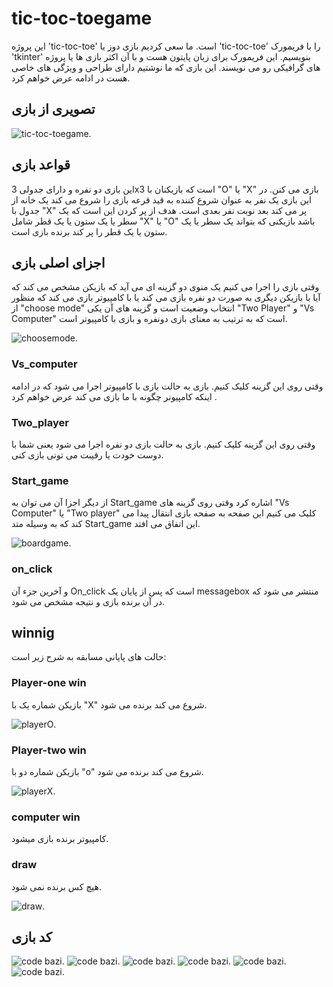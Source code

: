 # tic-toc-toegame 
این پروژه 'tic-toc-toe' است. ما سعی کردیم بازی دوز یا 'tic-toc-toe' را با فریمورک 'tkinter' بنویسیم. این فریمورک برای زبان پایتون هست و با آن اکثر بازی ها یا پروژه های گرافیکی رو می نویسند. این بازی که ما نوشتیم دارای طراحی و ویژگی های خاصی هست در ادامه عرض خواهم کرد.
## تصویری از بازی
![tic-toc-toegame](https://github.com/amirhoprogrammer/tic-toc-toegame/blob/main/%D9%BE%D8%B1%D9%88%DA%98%D9%87%20%D9%86%D9%87%D8%A7%DB%8C%DB%8C/unnamed.png).
## قواعد بازی
این بازی دو نفره و دارای جدولی 3x3 است که بازیکنان با "O" یا "X" بازی می کنن. در این بازی یک نفر به عنوان شروع کننده به قید قرعه بازی را شروع می کند یک خانه از جدول با "X" پر می کند بعد نوبت نفر بعدی است. هدف از پر کردن این است که یک سطر یا یک ستون یا یک قطر شامل "X" یا "O" باشد بازیکنی که بتواند یک سطر یا یک ستون یا یک قطر را پر کند برنده بازی است.
## اجزای اصلی بازی
وقتی بازی را اجرا می کنیم یک منوی دو گزینه ای می آید که بازیکن مشخص می کند که آیا با بازیکن دیگری به صورت دو نفره بازی می کند یا با کامپیوتر بازی می کند که منظور از "choose mode" انتخاب وضعیت است و گزینه های آن یکی          "Two Player" و "Vs Computer" است که به ترتیب به معنای بازی دونفره و بازی با کامپیوتر است. 

![choosemode](https://github.com/amirhoprogrammer/tic-toc-toegame/blob/main/%D9%BE%D8%B1%D9%88%DA%98%D9%87%20%D9%86%D9%87%D8%A7%DB%8C%DB%8C/choosemode.png).
### Vs_computer
وقتی روی این گزینه کلیک کنیم. بازی به حالت بازی با کامپیوتر اجرا می شود که در ادامه اینکه کامپیونر چگونه با ما بازی می کند عرض خواهم کرد .
### Two_player
وقتی روی این گزینه کلیک کنیم. بازی به حالت بازی دو نفره اجرا می شود یعنی شما با دوست خودت یا رقیبت می تونی بازی کنی.
### Start_game 
از دیگر اجزا آن می توان به Start_game اشاره کرد وقتی روی گزینه های "Vs Computer" یا "Two player" کلیک می کنیم این صفحه به صفحه بازی انتقال پیدا می کند که به وسیله متد Start_game این اتفاق می افتد.

![boardgame](https://github.com/amirhoprogrammer/tic-toc-toegame/blob/main/%D9%BE%D8%B1%D9%88%DA%98%D9%87%20%D9%86%D9%87%D8%A7%DB%8C%DB%8C/boardgame.png).
### on_click
و آخرین جزء آن On_click است که پس از پایان یک messagebox منتشر می شود که در آن برنده بازی و نتیجه مشخص می شود.
## winnig
حالت های پایانی مسابقه به شرح زیر است:
### Player-one win
بازیکن شماره یک با "X" شروع می کند برنده می شود.

![playerO](https://github.com/amirhoprogrammer/tic-toc-toegame/blob/main/%D9%BE%D8%B1%D9%88%DA%98%D9%87%20%D9%86%D9%87%D8%A7%DB%8C%DB%8C/player%20O.png).
### Player-two win
بازیکن شماره دو با "o" شروع می کند برنده می شود.

![playerX](https://github.com/amirhoprogrammer/tic-toc-toegame/blob/main/%D9%BE%D8%B1%D9%88%DA%98%D9%87%20%D9%86%D9%87%D8%A7%DB%8C%DB%8C/player%20X.png).
### computer win
کامپیوتر برنده بازی میشود.
### draw
هیچ کس برنده نمی شود.

![draw](https://github.com/amirhoprogrammer/tic-toc-toegame/blob/main/%D9%BE%D8%B1%D9%88%DA%98%D9%87%20%D9%86%D9%87%D8%A7%DB%8C%DB%8C/draw.png).
## کد بازی
![code bazi](https://github.com/amirhoprogrammer/tic-toc-toegame/blob/main/%D9%BE%D8%B1%D9%88%DA%98%D9%87%20%D9%86%D9%87%D8%A7%DB%8C%DB%8C/bandicam%202024-03-25%2017-58-28-997.jpg).
![code bazi](https://github.com/amirhoprogrammer/tic-toc-toegame/blob/main/%D9%BE%D8%B1%D9%88%DA%98%D9%87%20%D9%86%D9%87%D8%A7%DB%8C%DB%8C/bandicam%202024-03-25%2018-00-04-322.jpg).
![code bazi](https://github.com/amirhoprogrammer/tic-toc-toegame/blob/main/%D9%BE%D8%B1%D9%88%DA%98%D9%87%20%D9%86%D9%87%D8%A7%DB%8C%DB%8C/bandicam%202024-03-25%2018-01-18-294.jpg).
![code bazi](https://github.com/amirhoprogrammer/tic-toc-toegame/blob/main/%D9%BE%D8%B1%D9%88%DA%98%D9%87%20%D9%86%D9%87%D8%A7%DB%8C%DB%8C/bandicam%202024-03-25%2018-01-49-882.jpg).
![code bazi](https://github.com/amirhoprogrammer/tic-toc-toegame/blob/main/%D9%BE%D8%B1%D9%88%DA%98%D9%87%20%D9%86%D9%87%D8%A7%DB%8C%DB%8C/bandicam%202024-03-25%2018-02-38-863.jpg).
![code bazi](https://github.com/amirhoprogrammer/tic-toc-toegame/blob/main/%D9%BE%D8%B1%D9%88%DA%98%D9%87%20%D9%86%D9%87%D8%A7%DB%8C%DB%8C/bandicam%202024-03-25%2018-03-09-910.jpg).





